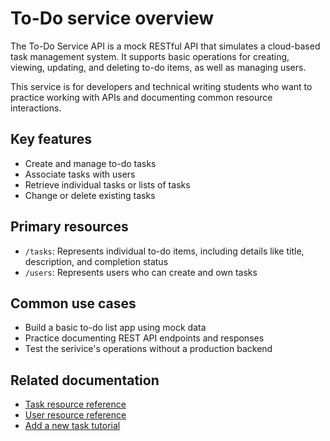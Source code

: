 # To-Do service overview

The To-Do Service API is a mock RESTful API that simulates a cloud-based task management system. It supports basic operations for creating, viewing, updating, and deleting to-do items, as well as managing users.

This service is for developers and technical writing students who want to practice working with APIs and documenting common resource interactions.

## Key features

- Create and manage to-do tasks
- Associate tasks with users
- Retrieve individual tasks or lists of tasks
- Change or delete existing tasks

## Primary resources

- `/tasks`: Represents individual to-do items, including details like title, description, and completion status
- `/users`: Represents users who can create and own tasks

## Common use cases

- Build a basic to-do list app using mock data
- Practice documenting REST API endpoints and responses
- Test the serivice's operations without a production backend

## Related documentation

- [Task resource reference](../api/task.md)
- [User resource reference](../api/user.md)
- [Add a new task tutorial](../tutorials/add-a-new-task.md)
